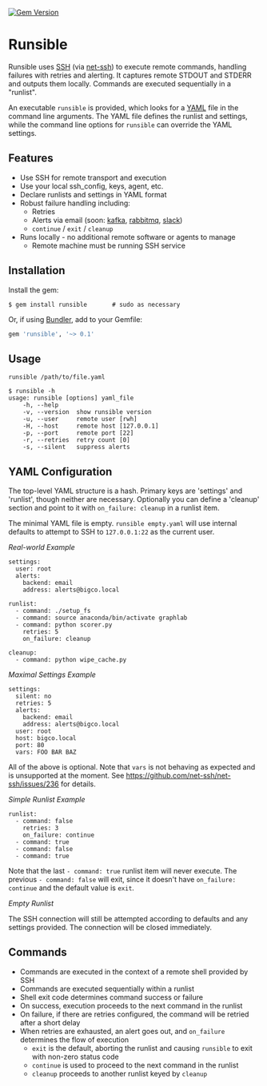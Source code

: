 [![Gem Version](https://badge.fury.io/rb/runsible.svg)](http://badge.fury.io/rb/runsible)

Runsible
========
Runsible uses [SSH](http://en.wikipedia.org/wiki/SSH)
(via [net-ssh](https://github.com/net-ssh/net-ssh)) to execute remote commands,
handling failures with retries and alerting.  It captures remote STDOUT and
STDERR and outputs them locally.  Commands are executed sequentially in a
"runlist".

An executable `runsible` is provided, which looks for a
[YAML](http://en.wikipedia.org/wiki/YAML) file in the command line arguments.
The YAML file defines the runlist and settings, while the command line options
for `runsible` can override the YAML settings.

Features
--------
* Use SSH for remote transport and execution
* Use your local ssh_config, keys, agent, etc.
* Declare runlists and settings in YAML format
* Robust failure handling including:
  - Retries
  - Alerts via email (soon: [kafka](http://kafka.apache.org),
    [rabbitmq](http://rabbitmq.com), [slack](http://slack.com))
  - `continue` / `exit` / `cleanup`
* Runs locally - no additional remote software or agents to manage
  - Remote machine must be running SSH service

Installation
------------
Install the gem:

```
$ gem install runsible       # sudo as necessary
```
Or, if using [Bundler](http://bundler.io/), add to your Gemfile:

```ruby
gem 'runsible', '~> 0.1'
```

Usage
-----

`runsible /path/to/file.yaml`

```
$ runsible -h
usage: runsible [options] yaml_file
    -h, --help
    -v, --version  show runsible version
    -u, --user     remote user [rwh]
    -H, --host     remote host [127.0.0.1]
    -p, --port     remote port [22]
    -r, --retries  retry count [0]
    -s, --silent   suppress alerts
```

YAML Configuration
------------------
The top-level YAML structure is a hash.  Primary keys are 'settings' and
'runlist', though neither are necessary.  Optionally you can define a
'cleanup' section and point to it with `on_failure: cleanup` in a runlist item.

The minimal YAML file is empty.  `runsible empty.yaml` will use internal
defaults to attempt to SSH to `127.0.0.1:22` as the current user.

*Real-world Example*
```
settings:
  user: root
  alerts:
    backend: email
    address: alerts@bigco.local

runlist:
  - command: ./setup_fs
  - command: source anaconda/bin/activate graphlab
  - command: python scorer.py
    retries: 5
    on_failure: cleanup

cleanup:
  - command: python wipe_cache.py
```

*Maximal Settings Example*
```
settings:
  silent: no
  retries: 5
  alerts:
    backend: email
    address: alerts@bigco.local
  user: root
  host: bigco.local
  port: 80
  vars: FOO BAR BAZ
```

All of the above is optional.
Note that `vars` is not behaving as expected and is unsupported at the moment.
See https://github.com/net-ssh/net-ssh/issues/236 for details.

*Simple Runlist Example*
```
runlist:
  - command: false
    retries: 3
    on_failure: continue
  - command: true
  - command: false
  - command: true
```

Note that the last `- command: true` runlist item will never execute.  The
previous `- command: false` will exit, since it doesn't have
`on_failure: continue` and the default value is `exit`.

*Empty Runlist*

The SSH connection will still be attempted according to defaults and any
settings provided.  The connection will be closed immediately.


Commands
--------

* Commands are executed in the context of a remote shell provided by SSH
* Commands are executed sequentially within a runlist
* Shell exit code determines command success or failure
* On success, execution proceeds to the next command in the runlist
* On failure, if there are retries configured, the command will be retried
  after a short delay
* When retries are exhausted, an alert goes out, and `on_failure` determines
  the flow of execution
  - `exit` is the default, aborting the runlist and causing `runsible` to exit
     with non-zero status code
  - `continue` is used to proceed to the next command in the runlist
  - `cleanup` proceeds to another runlist keyed by `cleanup`
